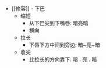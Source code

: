 - [[修容]] - 下巴
	- 缩短
		- 从下巴尖到下嘴唇: 暗亮暗
		- 横向
	- 拉长
		- 下唇下方中间到旁边: 暗~亮~暗
	- 收尖
		- 比拉长的方向靠下: 暗 . 亮 . 暗